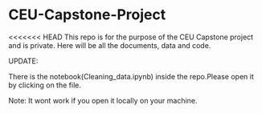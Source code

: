 # CEU-Capstone-Project

<<<<<<< HEAD
This repo is for the purpose of the CEU Capstone project and is private. Here will be all the documents, data and code.

UPDATE:

There is the notebook(Cleaning_data.ipynb) inside the repo.Please open it by clicking on the file.

Note: It wont work if you open it locally on your machine.

